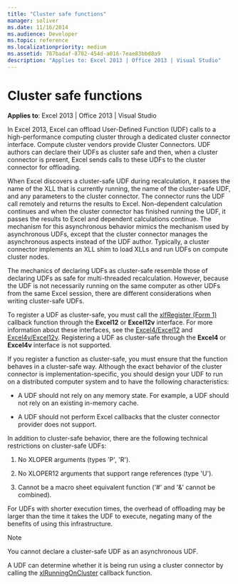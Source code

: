 ```yaml
---
title: "Cluster safe functions"
manager: soliver
ms.date: 11/16/2014
ms.audience: Developer
ms.topic: reference
ms.localizationpriority: medium
ms.assetid: 787badaf-8782-454d-a016-7eae83bbd8a9
description: "Applies to: Excel 2013 | Office 2013 | Visual Studio"
---
```


# Cluster safe functions

**Applies to**: Excel 2013 | Office 2013 | Visual Studio 
  
In Excel 2013, Excel can offload User-Defined Function (UDF) calls to a high-performance computing cluster through a dedicated cluster connector interface. Compute cluster vendors provide Cluster Connectors. UDF authors can declare their UDFs as cluster safe and then, when a cluster connector is present, Excel sends calls to these UDFs to the cluster connector for offloading.
  
When Excel discovers a cluster-safe UDF during recalculation, it passes the name of the XLL that is currently running, the name of the cluster-safe UDF, and any parameters to the cluster connector. The connector runs the UDF call remotely and returns the results to Excel. Non-dependent calculation continues and when the cluster connector has finished running the UDF, it passes the results to Excel and dependent calculations continue. The mechanism for this asynchronous behavior mimics the mechanism used by asynchronous UDFs, except that the cluster connector manages the asynchronous aspects instead of the UDF author. Typically, a cluster connector implements an XLL shim to load XLLs and run UDFs on compute cluster nodes.
  
The mechanics of declaring UDFs as cluster-safe resemble those of declaring UDFs as safe for multi-threaded recalculation. However, because the UDF is not necessarily running on the same computer as other UDFs from the same Excel session, there are different considerations when writing cluster-safe UDFs.
  
To register a UDF as cluster-safe, you must call the [xlfRegister (Form 1)](xlfregister-form-1.md) callback function through the **Excel12** or **Excel12v** interface. For more information about these interfaces, see the [Excel4/Excel12](excel4-excel12.md) and [Excel4v/Excel12v](excel4v-excel12v.md). Registering a UDF as cluster-safe through the **Excel4** or **Excel4v** interface is not supported. 
  
If you register a function as cluster-safe, you must ensure that the function behaves in a cluster-safe way. Although the exact behavior of the cluster connector is implementation-specific, you should design your UDF to run on a distributed computer system and to have the following characteristics:
  
- A UDF should not rely on any memory state. For example, a UDF should not rely on an existing in-memory cache.
    
- A UDF should not perform Excel callbacks that the cluster connector provider does not support.
    
In addition to cluster-safe behavior, there are the following technical restrictions on cluster-safe UDFs:
  
1. No XLOPER arguments (types 'P', 'R').
    
2. No XLOPER12 arguments that support range references (type 'U').
    
3. Cannot be a macro sheet equivalent function ('#' and '&amp;' cannot be combined).
    
For UDFs with shorter execution times, the overhead of offloading may be larger than the time it takes the UDF to execute, negating many of the benefits of using this infrastructure.
  
> [!NOTE]
> You cannot declare a cluster-safe UDF as an asynchronous UDF. 
  
A UDF can determine whether it is being run using a cluster connector by calling the [xlRunningOnCluster](xlrunningoncluster.md) callback function. 
  

